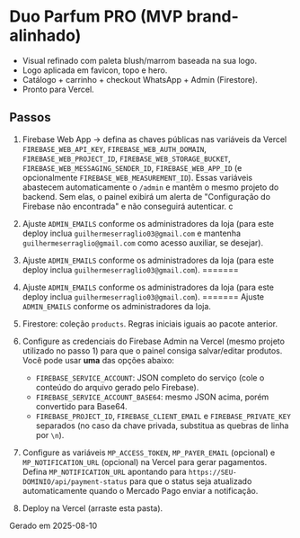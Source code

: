 # Duo Parfum PRO (MVP brand-alinhado)

- Visual refinado com paleta blush/marrom baseada na sua logo.
- Logo aplicada em favicon, topo e hero.
- Catálogo + carrinho + checkout WhatsApp + Admin (Firestore).
- Pronto para Vercel.

## Passos
1. Firebase Web App → defina as chaves públicas nas variáveis da Vercel `FIREBASE_WEB_API_KEY`, `FIREBASE_WEB_AUTH_DOMAIN`, `FIREBASE_WEB_PROJECT_ID`, `FIREBASE_WEB_STORAGE_BUCKET`, `FIREBASE_WEB_MESSAGING_SENDER_ID`, `FIREBASE_WEB_APP_ID` (e opcionalmente `FIREBASE_WEB_MEASUREMENT_ID`). Essas variáveis abastecem automaticamente o `/admin` e mantêm o mesmo projeto do backend. Sem elas, o painel exibirá um alerta de "Configuração do Firebase não encontrada" e não conseguirá autenticar.
 c
2. Ajuste `ADMIN_EMAILS` conforme os administradores da loja (para este deploy inclua `guilhermeserraglio03@gmail.com` e mantenha `guilhermeserraglio@gmail.com` como acesso auxiliar, se desejar).


2. Ajuste `ADMIN_EMAILS` conforme os administradores da loja (para este deploy inclua `guilhermeserraglio03@gmail.com`).
=======
 
2. Ajuste `ADMIN_EMAILS` conforme os administradores da loja (para este deploy inclua `guilhermeserraglio03@gmail.com`).
======= Ajuste `ADMIN_EMAILS` conforme os administradores da loja.


3. Firestore: coleção `products`. Regras iniciais iguais ao pacote anterior.
4. Configure as credenciais do Firebase Admin na Vercel (mesmo projeto utilizado no passo 1) para que o painel consiga salvar/editar produtos. Você pode usar **uma** das opções abaixo:
   - `FIREBASE_SERVICE_ACCOUNT`: JSON completo do serviço (cole o conteúdo do arquivo gerado pelo Firebase).
   - `FIREBASE_SERVICE_ACCOUNT_BASE64`: mesmo JSON acima, porém convertido para Base64.
   - `FIREBASE_PROJECT_ID`, `FIREBASE_CLIENT_EMAIL` e `FIREBASE_PRIVATE_KEY` separados (no caso da chave privada, substitua as quebras de linha por `\n`).
5. Configure as variáveis `MP_ACCESS_TOKEN`, `MP_PAYER_EMAIL` (opcional) e `MP_NOTIFICATION_URL` (opcional) na Vercel para gerar pagamentos. Defina `MP_NOTIFICATION_URL` apontando para `https://SEU-DOMINIO/api/payment-status` para que o status seja atualizado automaticamente quando o Mercado Pago enviar a notificação.
6. Deploy na Vercel (arraste esta pasta).

Gerado em 2025-08-10
